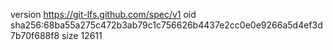 version https://git-lfs.github.com/spec/v1
oid sha256:68ba55a275c472b3ab79c1c756626b4437e2cc0e0e9266a5d4ef3d7b70f688f8
size 12611
